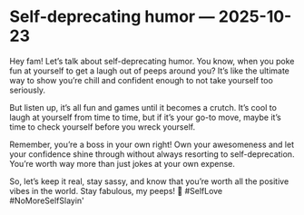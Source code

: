 # Self-deprecating humor — 2025-10-23

Hey fam! Let’s talk about self-deprecating humor. You know, when you poke fun at yourself to get a laugh out of peeps around you? It’s like the ultimate way to show you’re chill and confident enough to not take yourself too seriously.

But listen up, it’s all fun and games until it becomes a crutch. It’s cool to laugh at yourself from time to time, but if it’s your go-to move, maybe it’s time to check yourself before you wreck yourself.

Remember, you’re a boss in your own right! Own your awesomeness and let your confidence shine through without always resorting to self-deprecation. You’re worth way more than just jokes at your own expense.

So, let’s keep it real, stay sassy, and know that you’re worth all the positive vibes in the world. Stay fabulous, my peeps! 🌟 #SelfLove #NoMoreSelfSlayin'